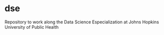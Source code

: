 # dse
Repository to work along the Data Science Especialization at Johns Hopkins University of Public Health
